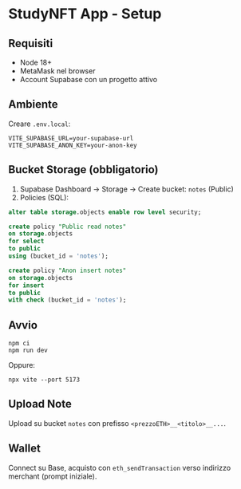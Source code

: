 # StudyNFT App - Setup

## Requisiti
- Node 18+
- MetaMask nel browser
- Account Supabase con un progetto attivo

## Ambiente
Creare `.env.local`:

```
VITE_SUPABASE_URL=your-supabase-url
VITE_SUPABASE_ANON_KEY=your-anon-key
```

## Bucket Storage (obbligatorio)
1. Supabase Dashboard → Storage → Create bucket: `notes` (Public)
2. Policies (SQL):

```sql
alter table storage.objects enable row level security;

create policy "Public read notes"
on storage.objects
for select
to public
using (bucket_id = 'notes');

create policy "Anon insert notes"
on storage.objects
for insert
to public
with check (bucket_id = 'notes');
```

## Avvio
```
npm ci
npm run dev
```

Oppure:
```
npx vite --port 5173
```

## Upload Note
Upload su bucket `notes` con prefisso `<prezzoETH>__<titolo>__...`.

## Wallet
Connect su Base, acquisto con `eth_sendTransaction` verso indirizzo merchant (prompt iniziale).


